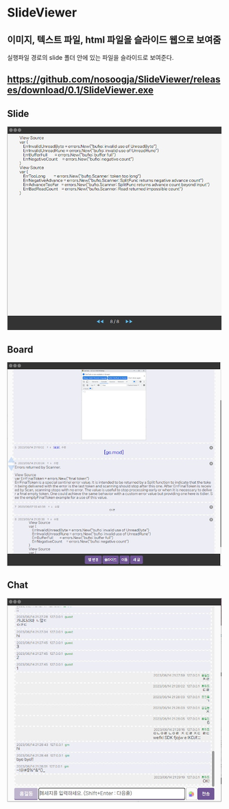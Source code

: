 # SlideViewer
이미지, 텍스트 파일, html 파일을 슬라이드 웹으로 보여줌
---------------------
실행파일 경로의 slide 폴더 안에 있는 파일을 슬라이드로 보여준다.

https://github.com/nosoogja/SlideViewer/releases/download/0.1/SlideViewer.exe
-----------------------
## Slide
![result()](doc/3.jpg)

## Board
![result()](doc/1.jpg)

## Chat
![result()](doc/2.jpg)


